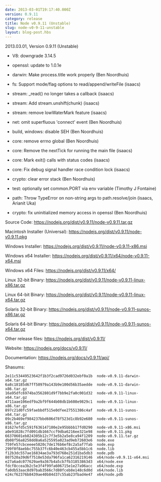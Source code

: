 ```yaml
---
date: 2013-03-01T19:17:40.000Z
version: 0.9.11
category: release
title: Node v0.9.11 (Unstable)
slug: node-v0-9-11-unstable
layout: blog-post.hbs
---
```


2013.03.01, Version 0.9.11 (Unstable)

* V8: downgrade 3.14.5

* openssl: update to 1.0.1e

* darwin: Make process.title work properly (Ben Noordhuis)

* fs: Support mode/flag options to read/append/writeFile (isaacs)

* stream: _read() no longer takes a callback (isaacs)

* stream: Add stream.unshift(chunk) (isaacs)

* stream: remove lowWaterMark feature (isaacs)

* net: omit superfluous 'connect' event (Ben Noordhuis)

* build, windows: disable SEH (Ben Noordhuis)

* core: remove errno global (Ben Noordhuis)

* core: Remove the nextTick for running the main file (isaacs)

* core: Mark exit() calls with status codes (isaacs)

* core: Fix debug signal handler race condition lock (isaacs)

* crypto: clear error stack (Ben Noordhuis)

* test: optionally set common.PORT via env variable (Timothy J Fontaine)

* path: Throw TypeError on non-string args to path.resolve/join (isaacs, Arianit Uka)

* crypto: fix uninitialized memory access in openssl (Ben Noordhuis)


Source Code: https://nodejs.org/dist/v0.9.11/node-v0.9.11.tar.gz

Macintosh Installer (Universal): https://nodejs.org/dist/v0.9.11/node-v0.9.11.pkg

Windows Installer: https://nodejs.org/dist/v0.9.11/node-v0.9.11-x86.msi

Windows x64 Installer: https://nodejs.org/dist/v0.9.11/x64/node-v0.9.11-x64.msi

Windows x64 Files: https://nodejs.org/dist/v0.9.11/x64/

Linux 32-bit Binary: https://nodejs.org/dist/v0.9.11/node-v0.9.11-linux-x86.tar.gz

Linux 64-bit Binary: https://nodejs.org/dist/v0.9.11/node-v0.9.11-linux-x64.tar.gz

Solaris 32-bit Binary: https://nodejs.org/dist/v0.9.11/node-v0.9.11-sunos-x86.tar.gz

Solaris 64-bit Binary: https://nodejs.org/dist/v0.9.11/node-v0.9.11-sunos-x64.tar.gz

Other release files: https://nodejs.org/dist/v0.9.11/

Website: https://nodejs.org/docs/v0.9.11/

Documentation: https://nodejs.org/docs/v0.9.11/api/

Shasums:
```
2e11c53449523642f1b3f2cad9726d032ebf0a1b  node-v0.9.11-darwin-x64.tar.gz
6a8c18185d67ff50979a143b9e100d56b35aedde  node-v0.9.11-darwin-x86.tar.gz
16a95dfc6974ba3562801d9f7bb9e2fa0c001d32  node-v0.9.11-linux-x64.tar.gz
4711aae106edf9a2bf9f644b08db1b608e9829c1  node-v0.9.11-linux-x86.tar.gz
897c21d0fc59faebbdf515e0dfee27551386c4af  node-v0.9.11-sunos-x64.tar.gz
09c2b469ef984237bbd606d78f523d1c8b92e680  node-v0.9.11-sunos-x86.tar.gz
81627efd5c591f636147100e2e95bbbb17fd0290  node-v0.9.11-x86.msi
a0e91028c7fd091db1667ccf9dba6216ee321e98  node-v0.9.11.pkg
66370601eb824305b12c7f3e5b2a5e8ca94f1209  node-v0.9.11.tar.gz
db08f56a8258dd8a6a525595a023ad9eb72603e6  node.exe
759fe57cbceeee5820c7de176b6ef8c2a5af7fab  node.exp
299f0f8aebbc755b37fc6b40e463cb455a5bb1c6  node.lib
f12b3dc557ae16834ae3a793d768e251d1ba5db3  node.pdb
807520a39d6f7518e53da796fa1ca62316219146  x64/node-v0.9.11-x64.msi
e27a6adc077629ae9a367b4a5cb7fb31853863d3  x64/node.exe
fdcf8ccea3b2c5e3f4f99fa606715e1e27a96acc  x64/node.exp
fa0db53aac8d97bab3566c7d80fceb8e148c6d0d  x64/node.lib
e24cf62376b8439ae40b84d37c55ab23fbad4e47  x64/node.pdb
```
